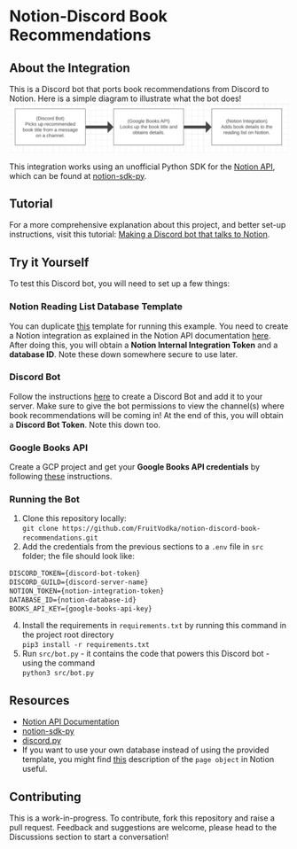 # Notion-Discord Book Recommendations

## About the Integration 
This is a Discord bot that ports book recommendations from Discord to Notion. Here is a simple diagram to illustrate what the bot does!
![Could not Load Diagram](https://github.com/FruitVodka/notion-discord-sync/blob/main/examples/notion-discord-sync/flow-diagram.png)

This integration works using an unofficial Python SDK for the [Notion API](hhttps://developers.notion.com/), which can be found at [notion-sdk-py](https://github.com/ramnes/notion-sdk-py).

## Tutorial
For a more comprehensive explanation about this project, and better set-up instructions, visit this tutorial: [Making a Discord bot that talks to Notion](https://www.notion.so/Making-a-Discord-bot-that-talks-to-Notion-00954f62598943898e5829081e19e2fd#bbbfa6424d1b427c944c9e7824cc7031).

## Try it Yourself
To test this Discord bot, you will need to set up a few things:

### Notion Reading List Database Template
You can duplicate [this](https://www.notion.so/e2b278fd05574df694833e6790e02340?v=34c458559056411d8cbd3bc3a7f406d6) template for running this example. You need to create a Notion integration as explained in the Notion API documentation [here](https://developers.notion.com/docs).
After doing this, you will obtain a **Notion Internal Integration Token** and a **database ID**. Note these down somewhere secure to use later.

### Discord Bot
Follow the instructions [here](https://realpython.com/how-to-make-a-discord-bot-python/) to create a Discord Bot and add it to your server. Make sure to give the bot permissions to view the channel(s) where book recommendations will be coming in! At the end of this, you will obtain a **Discord Bot Token**. Note this down too.

### Google Books API
Create a GCP project and get your **Google Books API credentials** by following [these](https://developers.google.com/books/docs/v1/using) instructions.

### Running the Bot
1. Clone this repository locally:  
 `git clone https://github.com/FruitVodka/notion-discord-book-recommendations.git`
3. Add the credentials from the previous sections to a `.env` file in `src` folder; the file should look like:
```
DISCORD_TOKEN={discord-bot-token}
DISCORD_GUILD={discord-server-name}
NOTION_TOKEN={notion-integration-token}
DATABASE_ID={notion-database-id}
BOOKS_API_KEY={google-books-api-key}
```
4. Install the requirements in `requirements.txt` by running this command in the project root directory  
`pip3 install -r requirements.txt`  
5. Run `src/bot.py` - it contains the code that powers this Discord bot - using the command  
 `python3 src/bot.py`

## Resources
* [Notion API Documentation](https://developers.notion.com/reference/intro)
* [notion-sdk-py](https://github.com/ramnes/notion-sdk-py)
* [discord.py](https://github.com/Rapptz/discord.py)
* If you want to use your own database instead of using the provided template, you might find [this](https://developers.notion.com/reference/page#page-property-value) description of the `page object` in Notion useful.

## Contributing
This is a work-in-progress. To contribute, fork this repository and raise a pull request. Feedback and suggestions are welcome, please head to the Discussions section to start a conversation!
